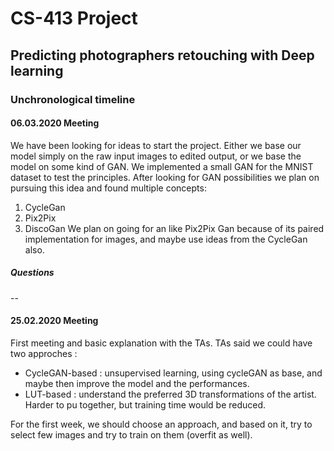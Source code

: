 # CS-413 Project
## Predicting photographers retouching with Deep learning

### Unchronological timeline
#### 06.03.2020 Meeting
We have been looking for ideas to start the project.
Either we base our model simply on the raw input images to edited output, or we base the model on some kind of GAN.
We implemented a small GAN for the MNIST dataset to test the principles.
After looking for GAN possibilities we plan on pursuing this idea and found multiple concepts:
1. CycleGan
2. Pix2Pix
3. DiscoGan
We plan on going for an like Pix2Pix Gan because of its paired implementation for images, and maybe use ideas from the CycleGan also.

##### Questions 
-- 

#### 25.02.2020 Meeting
First meeting and basic explanation with the TAs.
TAs said we could have two approches : 
- CycleGAN-based : unsupervised learning, using cycleGAN as base, and maybe then improve the model and the performances. 
- LUT-based : understand the preferred 3D transformations of the artist. Harder to pu together, but training time would be reduced. 


For the first week, we should choose an approach, and based on it, try to select few images and try to train on them (overfit as well).
